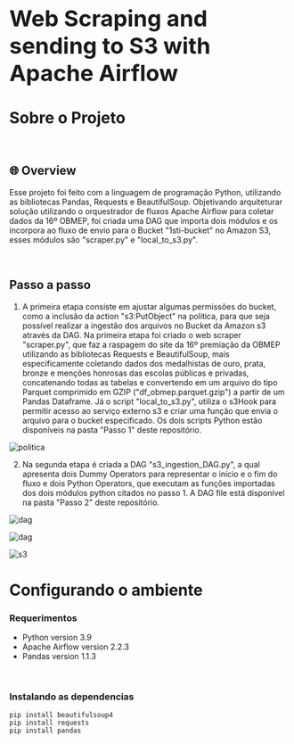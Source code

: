 <div style="font-size:20px">
  <h1>Web Scraping and sending to S3 with Apache Airflow</h1>
</div>

# Sobre o Projeto

<br/>

## 🌐 Overview
Esse projeto foi feito com a linguagem de programação Python, utilizando as bibliotecas Pandas, Requests e BeautifulSoup. 
Objetivando arquiteturar solução utilizando o orquestrador de fluxos Apache Airflow para coletar dados da 16º OBMEP, foi criada uma DAG que importa dois módulos e os 
incorpora ao fluxo de envio para o Bucket "1sti-bucket" no Amazon S3, esses módulos são "scraper.py" e "local_to_s3.py".

<br/>

## Passo a passo
1. A primeira etapa consiste em ajustar algumas permissões do bucket, como a inclusão da action "s3:PutObject" na política, 
para que seja possível realizar a ingestão dos arquivos no Bucket da Amazon s3 através da DAG. Na primeira etapa foi criado o web scraper "scraper.py", que faz
a raspagem do site da 16º premiação da OBMEP utilizando as bibliotecas Requests e BeautifulSoup, mais especificamente coletando dados dos medalhistas de ouro, prata, bronze e menções honrosas 
das escolas públicas e privadas, concatenando todas as tabelas e convertendo em um arquivo do tipo Parquet comprimido em GZIP ("df_obmep.parquet.gzip") a partir de um Pandas Dataframe.
Já o script "local_to_s3.py", utiliza o s3Hook para permitir acesso ao serviço externo s3 e criar uma função que envia o arquivo para o bucket especificado. Os dois scripts Python
estão disponíveis na pasta "Passo 1" deste repositório.

![politica](https://i.imgur.com/RCBF1ju.png)


2. Na segunda etapa é criada a DAG "s3_ingestion_DAG.py", a qual apresenta dois Dummy Operators para representar o início e o fim do fluxo e dois Python Operators, que executam
as funções importadas dos dois módulos python citados no passo 1. A DAG file está disponível na pasta "Passo 2" deste repositório.

![dag](https://i.imgur.com/ZCmCXhB.png)

![dag](https://i.imgur.com/HkbUyys.png)

![s3](https://i.imgur.com/liQAeDS.png)


# Configurando o ambiente

### Requerimentos

- Python version 3.9
- Apache Airflow version 2.2.3
- Pandas version 1.1.3


 <br/>

### Instalando as dependencias

```
pip install beautifulsoup4
pip install requests
pip install pandas
```

<br/>
